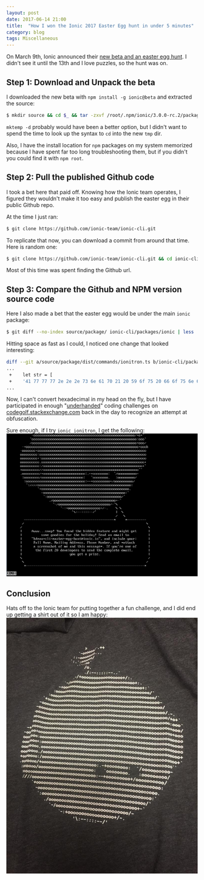 ```yaml
---
layout: post
date: 2017-06-14 21:00
title:  "How I won the Ionic 2017 Easter Egg hunt in under 5 minutes"
category: blog
tags: Miscellaneous
---
```

On March 9th, Ionic announced their [new beta and an easter egg hunt](http://blog.ionic.io/ionic-cli-v3-beta/). I didn't see it until the 13th and I love puzzles, so the hunt was on.

Step 1: Download and Unpack the beta
---------------------------------------------
I downloaded the new beta with `npm install -g ionic@beta` and extracted the source:

```bash
$ mkdir source && cd $_ && tar -zxvf /root/.npm/ionic/3.0.0-rc.2/package.tgz -C .
```

`mktemp -d` probably would have been a better option, but I didn't want to spend the time to look up the syntax to `cd` into the new `tmp` dir.

Also, I have the install location for `npm` packages on my system memorized because I have spent far too long troubleshooting them, but if you didn't you could find it with `npm root`.

Step 2: Pull the published Github code
-----------------------------------------------------

I took a bet here that paid off. Knowing how the Ionic team operates, I figured they wouldn't make it too easy and publish the easter egg in their public Github repo. 

At the time I just ran:

```bash
$ git clone https://github.com/ionic-team/ionic-cli.git
```
To replicate that now, you can download a commit from around that time. Here is random one:

```bash
$ git clone https://github.com/ionic-team/ionic-cli.git && cd ionic-cli && git reset --hard d076ac806378d874ea1075c4142350b73654d04c
```
Most of this time was spent finding the Github url.

Step 3: Compare the Github and NPM version source code
-------------------------------------------------------------------
Here I also made a bet that the easter egg would be under the main `ionic` package:

```bash
$ git diff --no-index source/package/ ionic-cli/packages/ionic | less
```
Hitting space as fast as I could, I noticed one change that looked interesting:

```bash
diff --git a/source/package/dist/commands/ionitron.ts b/ionic-cli/packages/ionic/src/commands/ionitron.ts
...
 +    let str = [
 +    '41 77 77 77 2e 2e 2e 73 6e 61 70 21 20 59 6f 75 20 66 6f 75 6e 64 20 74 68 65 20 68 69 64 64 65 6e 20 66 65 61 74 75 72 65 20 61 6e 64 20 6d 69 67 68 74 20 67 65 74',		
...
```

Now, I can't convert hexadecimal in my head on the fly, but I have participated in enough "[underhanded](https://codegolf.stackexchange.com/questions/tagged/underhanded)" coding challenges on [codegolf.stackexchange.com](https://codegolf.stackexchange.com/) back in the day to recognize an attempt at obfuscation. 

Sure enough, if I try `ionic ionitron`, I get the following: 
![Ionitron Easter Egg](../assets/images/easteregg.PNG)

Conclusion
----------
Hats off to the Ionic team for putting together a fun challenge, and I did end up getting a shirt out of it so I am happy:
![Ionitron tshirt](../assets/images/tshirt.jpg)